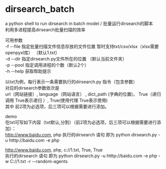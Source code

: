 # dirsearch_batch  
a python shell to  run dirsearch in batch model  / 批量运行dirsearch的脚本  
利用多进程提高dirsearch批量扫描的效率

可用参数   
-f --file  指定批量扫描文件信息存放的文件位置 暂时支持txt/csv/xlsx（xlsx需要openpyxl库）  （默认1.txt）  
-d --dir   指定dirsearch.py文件所在的位置 （默认当前文件夹）  
-p --pool  指定调用进程的个数（默认2个）    
-h --help  获取帮助提示

以txt为例，每行表示一条需要执行的dirsearch.py 指令（包含参数）  
对应的dirsearch参数依次是  
url（网站链接）, language（网站语言） , dict_path (字典的位置)， True（递归调用 True表示递归 ）, True(使用代理 True表示使用)  
其中 前2项为必选项，后三项可以根据需要进行添加。

demo  
在txt可写如下内容（txt默认,分割）（前2项为必选项，后三项可以根据需要进行添加）：  
http://www.baidu.com, php
执行的dirsearch 语句 即为 python dirsearch.py -u htttp://baidu.com -e php

http://www.baidu.com, php, c://1.txt, True, True  
执行的dirsearch 语句 即为 python dirsearch.py -u htttp://baidu.com -e php -w C://1.txt -r --random-agents


